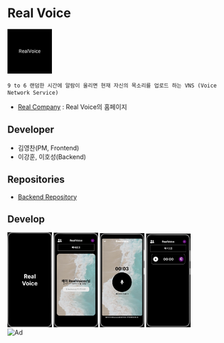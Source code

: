 # Real Voice

<img src="./src/assets/logo.png" alt="Logo" width="100" />


```
9 to 6 랜덤한 시간에 알람이 울리면 현재 자신의 목소리를 업로드 하는 VNS (Voice Network Service)
```
- [Real Company](https://www.notion.so/real-company/Real-Voice-15ed659f94334472a410203a650e1449) : Real Voice의 홈페이지

## Developer
- 김영찬(PM, Frontend)
- 이강훈, 이호성(Backend)

## Repositories
- [Backend Repository](https://github.com/kangwhon/RealVoice)

## Develop
<div style="display: flex: flex-direction: row;">
  <img src="./img/RealVoice_Main_Logo.png" alt="Logo" width="100">
  <img src="./img/First_Page.png" alt="First page" width="100">
  <img src="./img/Upload_Voice.png" alt="Upload Voice" width="100">
  <img src="./img/Uploaded_Voice.png" alt="Uploaded Voice" width="100">
</div>
<img src="./src/assets//Advertise.png" alt="Ad" width="400" >